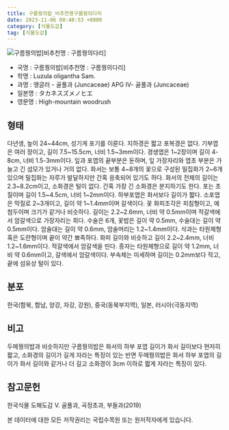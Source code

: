 ```yaml
---
title: 구름꿩의밥_비추천명구름꿩의다리
date: 2023-11-06 00:48:53 +0800
category: [식물도감]
tag: [식물도감]
---
```




![구름꿩의밥[비추천명 : 구름꿩의다리]](/fileUpload/plants/basic/Juncaceae/Luzula/5855/5855_1_th2.jpg)
- 국명 : 구름꿩의밥[비추천명 : 구름꿩의다리]
- 학명 : Luzula oligantha Sam.
- 과명 : 앵글러 - 골풀과 (Juncaceae) APG Ⅳ- 골풀과 (Juncaceae)
- 일본명 : タカネスズメノヒエ
- 영문명 : High-mountain woodrush


## 형태
다년생, 높이 24~44cm, 성기게 포기를 이룬다. 지하경은 짧고 포복경은 없다. 기부엽은 여러 장이고, 길이 7.5~15.5cm, 너비 1.5~3mm이다. 경생엽은 1~2장이며 길이 4-8cm, 너비 1.5-3mm이다. 잎과 포엽의 끝부분은 둔하며, 잎 가장자리와 엽초 부분은 가늘고 긴 섬모가 있거나 거의 없다. 화서는 보통 4~8개의 꽃으로 구성된 밀집화가 2~6개 있으며 밀집화는 자루가 발달하지만 간혹 응축되어 있기도 하다. 화서의 전체의 길이는 2.3~8.2cm이고, 소화경은 털이 없다. 간혹 가장 긴 소화경은 분지하기도 한다. 포는 초질이며 길이 1.5~4.5cm, 너비 1~2mm이다. 하부포엽은 화서보다 길이가 짧다. 소포엽은 막질로 2~3개이고, 길이 약 1~1.4mm이며 갈색이다. 꽃 화피조각은 피침형이고, 예첨두이며 크기가 같거나 비슷하다. 길이는 2.2~2.6mm, 너비 약 0.5mm이며 적갈색에서 암갈색으로 가장자리는 희다. 수술은 6개, 꽃밥은 길이 약 0.5mm, 수술대는 길이 약 0.5mm이다. 암술대는 길이 약 0.6mm, 암술머리는 1.2~1.4mm이다. 삭과는 타원체형 혹은 도란형이며 끝이 약간 뾰족하다. 화피 길이와 비슷하고 길이 2.2~2.4mm, 너비 1.2~1.6mm이다. 적갈색에서 암갈색을 띤다. 종자는 타원체형으로 길이 약 1.2mm, 너비 약 0.6mm이고, 갈색에서 암갈색이다. 부속체는 미세하며 길이는 0.2mm보다 작고, 끝에 섬유상 털이 있다.
## 분포
한국(함북, 함남, 양강, 자강, 강원), 중국(동북부지역), 일본, 러시아(극동지역)
## 비고
두메꿩의밥과 비슷하지만 구름꿩의밥은 화서의 하부 포엽 길이가 화서 길이보다 현저히 짧고, 소화경의 길이가 길게 자라는 특징이 있는 반면 두메꿩의밥은 화서 하부 포엽의 길이가 화서 길이와 같거나 더 길고 소화경이 3cm 이하로 짧게 자라는 특징이 있다.
## 참고문헌
한국식물 도해도감 Ⅴ. 골풀과, 곡정초과, 부들과(2019)






본 데이터에 대한 모든 저작권리는 국립수목원 또는 원저작자에게 있습니다.
